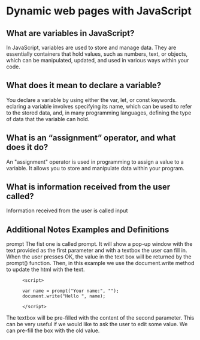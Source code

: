 # Dynamic web pages with JavaScript

## **What are variables in JavaScript?**
In JavaScript, variables are used to store and manage data. They are essentially containers that hold values, such as numbers, text, or objects, which can be manipulated, updated, and used in various ways within your code.

## **What does it mean to declare a variable?**
You declare a variable by using either the var, let, or const keywords. eclaring a variable involves specifying its name, which can be used to refer to the stored data, and, in many programming languages, defining the type of data that the variable can hold. 

## **What is an “assignment” operator, and what does it do?**
An "assignment" operator is used in programming to assign a value to a variable. It allows you to store and manipulate data within your program. 

## **What is information received from the user called?**
Information received from the user is called input



## Additional Notes Examples and Definitions 

prompt
The fist one is called prompt. It will show a pop-up window with the text provided as the first parameter and with a textbox the user can fill in. When the user presses OK, the value in the text box will be returned by the prompt() function. Then, in this example we use the document.write method to update the html with the text.

          <script>
 
          var name = prompt("Your name:", "");
          document.write("Hello ", name);
 
          </script>

The textbox will be pre-filled with the content of the second parameter. This can be very useful if we would like to ask the user to edit some value. We can pre-fill the box with the old value.
          <script>
 
          var name = prompt("Please correct your e-mail address:", "foo@bar.co");
          document.write("Your e-mail address is ", name);
 
          </script>

confirm
The other pop-up is not really an input method. It allows the developer to ask a Yes/No question. Calling the confirm() function will show a pop-up window with the provided texts and with two buttons. If the user presses OK the confirm() function will return true, if the user presses cancel or hits the ESC key, the function will return false.
          <script>
 
          if (confirm("Shall I print Hello World?")) {
    document.write("Hello World");
          } else {
    document.write("OK, I won't print it.");
          }
 
          </script>

## Create function

In JavaScript we use the function keyword for this followed by the name of the new function. Then the list of parameters in parentheses and then a block of expressions in curly braces. This is the body of the function.

          <script>
          f          unction show() {
            console.log('Hello World');
          }
 
          console.log('before');
          show();
          console.log('after');
          </script>


          <script>
          function show() {
            console.log('Hello World');
          }
 
          show();
          console.log('before');
          show();
          console.log('after');
          show();
          </script>



## Function with parameters

A much more interesting case is when we also provide parameters to the function. In the next example, in the function declaration we wrote that we are going to accept a single value and we want it to be assigned to the name variable. Then, we called the function and passed a value to it. In every call we passed a different value.

Inside the function the name variable holds the current value.

This show the real power of functions.

We can have one piece of code, that can be tested on it own, separately from the rest of the code, and then reused multiple times.

          <script>
          function show(name) {
            console.log('Hello ', name);
          }
 
          show('Foo');
          show('Bar');
          show('Zorg');
          </script>

What are variables in JavaScript?
**Variables are Containers for Storing Data**
What does it mean to declare a variable?
**JavaScript Variables can be declared in 4 ways:**

* Automatically
* Using var
* Using **let** will allow you to change variable or input variables that change over time
* Using **const** is constant variable does not change



console.log(is a print function for variables);

## 3 Data types

* strings  numbers or names with quotation marks
* numbers  are plain numbers
* boolean  true or false 


alert is a dynamic command 

Promt('quickect way to get user input'); message goes inbetween the parenthesis ()

## **declair variable for prompt**

         let userName = prompt('What is your name');
         document.write(' Hello userName  ')